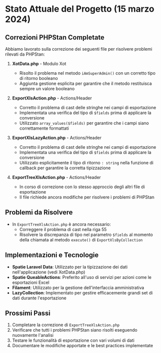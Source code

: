 # Stato Attuale del Progetto (15 marzo 2024)

## Correzioni PHPStan Completate

Abbiamo lavorato sulla correzione dei seguenti file per risolvere problemi rilevati da PHPStan:

1. **XotData.php** - Modulo Xot
   - Risolto il problema nel metodo `iAmSuperAdmin()` con un corretto tipo di ritorno booleano
   - Aggiunta gestione esplicita per garantire che il metodo restituisca sempre un valore booleano

2. **ExportXlsAction.php** - Actions/Header
   - Corretto il problema di cast delle stringhe nei campi di esportazione
   - Implementata una verifica del tipo di `$fields` prima di applicare la conversione
   - Utilizzato `array_values($fields)` per garantire che i campi siano correttamente formattati

3. **ExportXlsLazyAction.php** - Actions/Header
   - Corretto il problema di cast delle stringhe nei campi di esportazione
   - Implementata una verifica del tipo di `$fields` prima di applicare la conversione
   - Utilizzato esplicitamente il tipo di ritorno `: string` nella funzione di callback per garantire la corretta tipizzazione

4. **ExportTreeXlsAction.php** - Actions/Header
   - In corso di correzione con lo stesso approccio degli altri file di esportazione
   - Il file richiede ancora modifiche per risolvere i problemi di PHPStan

## Problemi da Risolvere

- In `ExportTreeXlsAction.php` è ancora necessario:
  - Correggere il problema di cast nella riga 55
  - Risolvere la discrepanza di tipo nel parametro `$fields` al momento della chiamata al metodo `execute()` di `ExportXlsByCollection`

## Implementazioni e Tecnologie

- **Spatie Laravel Data**: Utilizzato per la tipizzazione dei dati nell'applicazione (vedi XotData.php)
- **Spatie QueableActions**: Preferito all'uso di servizi per azioni come le esportazioni Excel
- **Filament**: Utilizzato per la gestione dell'interfaccia amministrativa 
- **LazyCollection**: Implementato per gestire efficacemente grandi set di dati durante l'esportazione

## Prossimi Passi

1. Completare la correzione di `ExportTreeXlsAction.php`
2. Verificare che tutti i problemi PHPStan siano risolti eseguendo nuovamente l'analisi
3. Testare le funzionalità di esportazione con vari volumi di dati
4. Documentare le modifiche apportate e le best practices implementate 